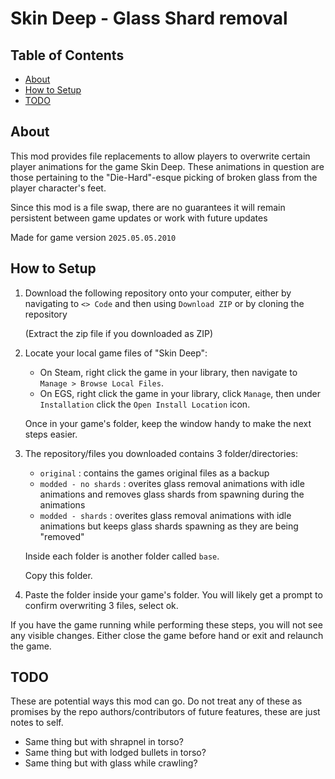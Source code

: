 # Skin Deep - Glass Shard removal

## Table of Contents

- [About](#about)
- [How to Setup](#how-to-setup)
- [TODO](#todo)

## About

This mod provides file replacements to allow players to overwrite certain player animations for the game Skin Deep. These animations in question are those pertaining to the "Die-Hard"-esque picking of broken glass from the player character's feet.

Since this mod is a file swap, there are no guarantees it will remain persistent between game updates or work with future updates

Made for game version `2025.05.05.2010`

## How to Setup

1. Download the following repository onto your computer, either by navigating to `<> Code` and then using `Download ZIP` or by cloning the repository

    (Extract the zip file if you downloaded as ZIP)

2. Locate your local game files of "Skin Deep":
    - On Steam, right click the game in your library, then navigate to `Manage > Browse Local Files`.
    - On EGS, right click the game in your library, click `Manage`, then under `Installation` click the `Open Install Location` icon.

    Once in your game's folder, keep the window handy to make the next steps easier.

3. The repository/files you downloaded contains 3 folder/directories:

    - `original` : contains the games original files as a backup
    - `modded - no shards` : overites glass removal animations with idle animations and removes glass shards from spawning during the animations
    - `modded - shards` : overites glass removal animations with idle animations but keeps glass shards spawning as they are being "removed"

    Inside each folder is another folder called `base`.

    Copy this folder.

4. Paste the folder inside your game's folder. You will likely get a prompt to confirm overwriting 3 files, select ok.

If you have the game running while performing these steps, you will not see any visible changes. Either close the game before hand or exit and relaunch the game.

## TODO

These are potential ways this mod can go. Do not treat any of these as promises by the repo authors/contributors of future features, these are just notes to self.

- Same thing but with shrapnel in torso?
- Same thing but with lodged bullets in torso?
- Same thing but with glass while crawling?